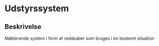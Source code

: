 # Udstyrssystem

## Beskrivelse

Møblerende system i form af redskaber som bruges i en bestemt situation
